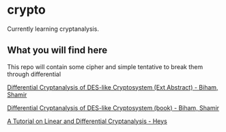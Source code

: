 # crypto

Currently learning cryptanalysis.

## What you will find here

This repo will contain some cipher and simple tentative to break them through differential

[Differential Cryptanalysis of DES-like Cryptosystem (Ext Abstract) - Biham, Shamir](http://link.springer.com/chapter/10.1007%2F3-540-38424-3_1)

[Differential Cryptanalysis of DES-like Cryptosystem (book) - Biham, Shamir](http://www.cs.bilkent.edu.tr/~selcuk/teaching/cs519/Biham-DC.pdf)

[A Tutorial on Linear and Differential Cryptanalysis - Heys](http://www.engr.mun.ca/~howard/PAPERS/ldc_tutorial.pdf)